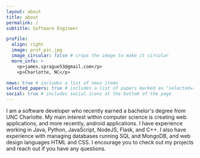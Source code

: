 ```yaml
---
layout: about
title: about
permalink: /
subtitle: Software Engineer

profile:
  align: right
  image: prof_pic.jpg
  image_circular: false # crops the image to make it circular
  more_info: >
    <p>james.sprague53@gmail.com</p>
    <p>Charlotte, NC</p>

news: true # includes a list of news items
selected_papers: true # includes a list of papers marked as "selected={true}"
social: true # includes social icons at the bottom of the page
---
```


I am a software developer who recently earned a bachelor's degree from UNC Charlotte. My main interest within computer science is creating web applications, and more recently, android applications. I have experience working in Java, Python, JavaScript, NodeJS, Flask, and C++. I also have experience with managing databases running SQL and MongoDB, and web design languages HTML and CSS. I encourage you to check out my projects and reach out if you have any questions.